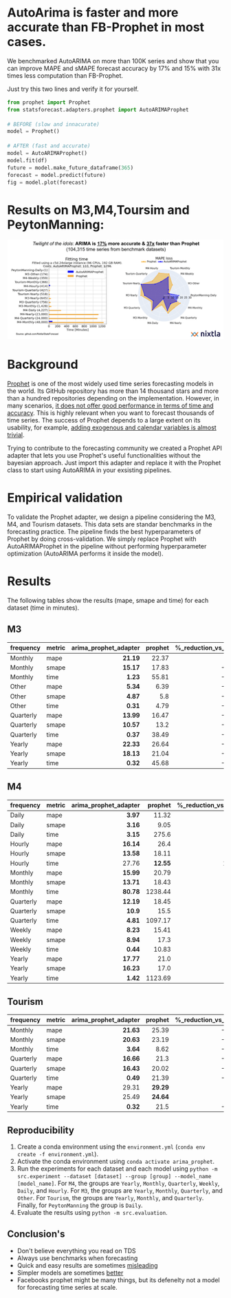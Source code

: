 # AutoArima is faster and more accurate than FB-Prophet in most cases.

We benchmarked AutoARIMA on more than 100K series and show that you can improve MAPE and sMAPE forecast accuracy by 17% and 15% with 31x times less computation than FB-Prophet. 

Just try this two lines and verify it for yourself.

```python
from prophet import Prophet
from statsforecast.adapters.prophet import AutoARIMAProphet

# BEFORE (slow and innacurate)
model = Prophet()

# AFTER (fast and accurate)
model = AutoARIMAProphet()
model.fit(df)
future = model.make_future_dataframe(365)
forecast = model.predict(future)
fig = model.plot(forecast)
```
# Results on M3,M4,Toursim and PeytonManning: 

![comparison](./comparison.png)



# Background

[Prophet](https://github.com/facebook/prophet) is one of the most widely used time series forecasting models in the world. Its GitHub repository has more than 14 thousand stars and more than a hundred repositories depending on the implementation. However, in many scenarios, [it does not offer good performance in terms of time and accuracy](https://analyticsindiamag.com/why-are-people-bashing-facebook-prophet/). This is highly relevant when you want to forecast thousands of time series. The success of Prophet depends to a large extent on its usability, for example, [adding exogenous and calendar variables is almost trivial](https://facebook.github.io/prophet/docs/seasonality,_holiday_effects,_and_regressors.html). 

Trying to contribute to the forecasting community we created a Prophet API adapter that lets you use Prophet's useful functionalities without the bayesian approach. Just import this adapter and replace it with the Prophet class to start using AutoARIMA in your exsisting pipelines.


# Empirical validation

To validate the Prophet adapter, we design a pipeline considering the M3, M4, and Tourism datasets. This data sets are standar benchmarks in the forecasting practice. The pipeline finds the best hyperparameters of Prophet by doing cross-validation. We simply replace Prophet with AutoARIMAProphet in the pipeline without performing hyperparameter optimization (AutoARIMA performs it inside the model).

# Results 

The following tables show the results (mape, smape and time) for each dataset (time in minutes). 

## M3

| frequency   | metric   | arima_prophet_adapter   |   prophet | %_reduction_vs_prophet   |
|:------------|:---------|------------------------:|----------:|-------------------------:|
| Monthly     | mape     | **21.19**               |     22.37 | -5.27%                   |
| Monthly     | smape    | **15.17**               |     17.83 | -14.92%                  |
| Monthly     | time     | **1.23**                |     55.81 | -97.80%                  |
| Other       | mape     | **5.34**                |      6.39 | -16.43%                  |
| Other       | smape    | **4.87**                |      5.8  | -16.03%                  |
| Other       | time     | **0.31**                |      4.79 | -93.53%                  |
| Quarterly   | mape     | **13.99**               |     16.47 | -15.06%                  |
| Quarterly   | smape    | **10.57**               |     13.2  | -19.92%                  |
| Quarterly   | time     | **0.37**                |     38.49 | -99.04%                  |
| Yearly      | mape     | **22.33**               |     26.64 | -16.18%                  |
| Yearly      | smape    | **18.13**               |     21.04 | -13.83%                  |
| Yearly      | time     | **0.32**                |     45.68 | -99.30%                  |

## M4

| frequency   | metric   | arima_prophet_adapter   | prophet   | %_reduction_vs_prophet   |
|:------------|:---------|------------------------:|----------:|-------------------------:|
| Daily       | mape     | **3.97**                | 11.32     | -64.93%                  |
| Daily       | smape    | **3.16**                | 9.05      | -65.08%                  |
| Daily       | time     | **3.15**                | 275.6     | -98.86%                  |
| Hourly      | mape     | **16.14**               | 26.4      | -38.86%                  |
| Hourly      | smape    | **13.58**               | 18.11     | -25.01%                  |
| Hourly      | time     | 27.76                   | **12.55** | 121.20%                  |
| Monthly     | mape     | **15.99**               | 20.79     | -23.09%                  |
| Monthly     | smape    | **13.71**               | 18.43     | -25.61%                  |
| Monthly     | time     | **80.78**               | 1238.44   | -93.48%                  |
| Quarterly   | mape     | **12.19**               | 18.45     | -33.93%                  |
| Quarterly   | smape    | **10.9**                | 15.5      | -29.68%                  |
| Quarterly   | time     | **4.81**                | 1097.17   | -99.56%                  |
| Weekly      | mape     | **8.23**                | 15.41     | -46.59%                  |
| Weekly      | smape    | **8.94**                | 17.3      | -48.32%                  |
| Weekly      | time     | **0.44**                | 10.83     | -95.94%                  |
| Yearly      | mape     | **17.77**               | 21.0      | -15.38%                  |
| Yearly      | smape    | **16.23**               | 17.0      | -4.53%                   |
| Yearly      | time     | **1.42**                | 1123.69   | -99.87%                  |


## Tourism

| frequency   | metric   | arima_prophet_adapter   | prophet   | %_reduction_vs_prophet   |
|:------------|:---------|------------------------:|----------:|-------------------------:|
| Monthly     | mape     | **21.63**               | 25.39     | -14.81%                  |
| Monthly     | smape    | **20.63**               | 23.19     | -11.04%                  |
| Monthly     | time     | **3.64**                | 8.62      | -57.77%                  |
| Quarterly   | mape     | **16.66**               | 21.3      | -21.78%                  |
| Quarterly   | smape    | **16.43**               | 20.02     | -17.93%                  |
| Quarterly   | time     | **0.49**                | 21.39     | -97.71%                  |
| Yearly      | mape     | 29.31                   | **29.29** | 0.07%                    |
| Yearly      | smape    | 25.49                   | **24.64** | 3.45%                    |
| Yearly      | time     | **0.32**                | 21.5      | -98.51%                  |


## Reproducibility


1. Create a conda environment using the `environment.yml` (`conda env create -f environment.yml`).
2. Activate the conda environment using `conda activate arima_prophet`.
3. Run the experiments for each dataset and each model using `python -m src.experiment --dataset [dataset] --group [group] --model_name [model_name]`. For `M4`, the groups are `Yearly`, `Monthly`, `Quarterly`, `Weekly`, `Daily`, and `Hourly`. For `M3`, the groups are `Yearly`, `Monthly`, `Quarterly`, and `Other`. For `Tourism`, the groups are `Yearly`, `Monthly`, and `Quarterly`. Finally, for `PeytonManning` the group is `Daily`.
4. Evaluate the results using `python -m src.evaluation`.

## Conclusion's
* Don't believe everything you read on TDS
* Always use benchmarks when forecasting
* Quick and easy results are sometimes [misleading](https://en.wikipedia.org/wiki/Streetlight_effect) 
* Simpler models are sometimes [better](https://en.wikipedia.org/wiki/Occam%27s_razor)
* Facebooks prophet might be many things, but its defenelty not a model for forecasting time series at scale. 

